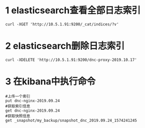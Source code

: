# 1 elasticsearch查看全部日志索引
```
curl -XGET 'http://10.5.1.91:9200/_cat/indices/?v'
```

# 2 elasticsearch删除日志索引
```
curl -XDELETE 'http://10.5.1.91:9200/dnc-proxy-2019.10.17'
```

# 3 在kibana中执行命令
```
#上传一个索引
put dnc-nginx-2019.09.24    
#获取索引信息
get dnc-nginx-2019.09.24   
#获取快照信息
get _snapshot/my_backup/snapshot_dnc_2019.09.24_1574241245  
```

